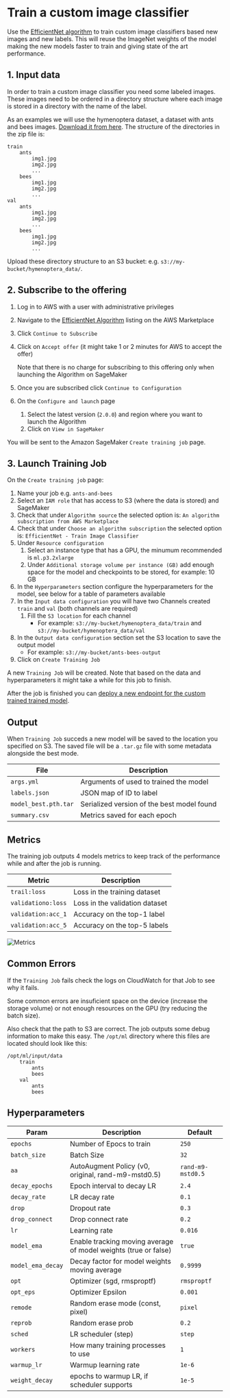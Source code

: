 # Train a custom image classifier

Use the [EfficientNet algorithm](https://aws.amazon.com/marketplace/pp/prodview-ezdqmlf7aumf2)
to train custom image classifiers based new images and new labels.
This will reuse the ImageNet weights of the model making the new models
faster to train and giving state of the art performance.

## 1. Input data

In order to train a custom image classifier you need some labeled images.
These images need to be ordered in a directory structure where each image is
stored in a directory with the name of the label.

As an examples we will use the hymenoptera dataset, a dataset with ants and bees images.
[Download it from here](https://download.pytorch.org/tutorial/hymenoptera_data.zip).
The structure of the directories in the zip file is:

```
train
    ants
        img1.jpg
        img2.jpg
        ...
    bees
        img1.jpg
        img2.jpg
        ...
val
    ants
        img1.jpg
        img2.jpg
        ...
    bees
        img1.jpg
        img2.jpg
        ...
```

Upload these directory structure to an S3 bucket: e.g. `s3://my-bucket/hymenoptera_data/`.

## 2. Subscribe to the offering

1. Log in to AWS with a user with administrative privileges
1. Navigate to the
[EfficientNet Algorithm](https://aws.amazon.com/marketplace/pp/prodview-ezdqmlf7aumf2)
listing on the AWS Marketplace
1. Click `Continue to Subscribe`
1. Click on `Accept offer` (it might take 1 or 2 minutes for AWS to accept the offer)

    Note that there is no charge for subscribing to this offering only when launching the Algorithm on SageMaker

1. Once you are subscribed click `Continue to Configuration`
1. On the `Configure and launch` page
    1. Select the latest version (`2.0.0`) and region where you want to launch the Algorithm
    1. Click on `View in SageMaker`

You will be sent to the Amazon SageMaker `Create training job` page.

## 3. Launch Training Job

On the `Create training job` page:

1. Name your job e.g. `ants-and-bees`
1. Select an `IAM role` that has access to S3 (where the data is stored) and SageMaker
1. Check that under `Algorithm source` the selected option is: `An algorithm subscription from AWS Marketplace`
1. Check that under `Choose an algorithm subscription` the selected option is: `EfficientNet - Train Image Classifier`
1. Under `Resource configuration`
    1. Select an instance type that has a GPU, the minumum recommended is `ml.p3.2xlarge`
    1. Under `Additional storage volume per instance (GB)` add enough space for the model and checkpoints to be stored, for example: 10 GB
1. In the `Hyperparameters` section configure the hyperparameters for the model, see below for a table
of parameters available
1. In the `Input data configuration` you will have two Channels created `train` and `val` (both channels are required)
    1.  Fill the `S3 location` for each channel
        - For example: `s3://my-bucket/hymenoptera_data/train` and `s3://my-bucket/hymenoptera_data/val`
1. In the `Output data configuration` section set the S3 location to save the output model
    - For example: `s3://my-bucket/ants-bees-output`
1. Click on `Create Training Job`

A new `Training Job` will be created. Note that based on the data and hyperparameters
it might take a while for this job to finish.

After the job is finished you can
[deploy a new endpoint for the custom trained trained model](/models/efficientnet-b3/train-endpoint).

## Output

When `Training Job` succeds a new model will be saved to the location you specified on S3.
The saved file will be a `.tar.gz` file with some metadata alongside the best mode.

| File | Description |
|---|---|
| `args.yml` | Arguments of used to trained the model |
| `labels.json` | JSON map of ID to label |
| `model_best.pth.tar` | Serialized version of the best model found |
| `summary.csv` | Metrics saved for each epoch |

## Metrics

The training job outputs 4 models metrics to keep track of the performance while and after the job is running.

| Metric | Description |
|---|---|
| `trail:loss` | Loss in the training dataset |
| `validationo:loss` | Loss in the validation dataset |
| `validation:acc_1` | Accuracy on the top-1 label |
| `validation:acc_5` | Accuracy on the top-5 labels |

![Metrics](/assets/img/models/efficientnet-b3/metrics.png)

## Common Errors

If the `Training Job` fails check the logs on CloudWatch for that Job to see
why it fails.

Some common errors are insuficient space on the device (increase the storage volume) or
not enough resources on the GPU (try reducing the batch size).

Also check that the path to S3 are correct. The job outputs some debug information to make this easy.
The `/opt/ml` directory where this files are located should look like this:

```
/opt/ml/input/data
    train
        ants
        bees
    val
        ants
        bees
```

## Hyperparameters

| Param | Description | Default |
|---|---|---|
| `epochs` | Number of Epocs to train | `250` |
| `batch_size` | Batch Size | `32` |
| `aa` | AutoAugment Policy (v0, original, rand-m9-mstd0.5) | `rand-m9-mstd0.5` |
| `decay_epochs` | Epoch interval to decay LR | `2.4` |
| `decay_rate` | LR decay rate | `0.1` |
| `drop` | Dropout rate | `0.3` |
| `drop_connect` | Drop connect rate | `0.2` |
| `lr` | Learning rate | `0.016` |
| `model_ema` | Enable tracking moving average of model weights (true or false) | `true` |
| `model_ema_decay` | Decay factor for model weights moving average | `0.9999` |
| `opt` | Optimizer (sgd, rmsproptf) | `rmsproptf` |
| `opt_eps` | Optimizer Epsilon | `0.001` |
| `remode` | Random erase mode (const, pixel) | `pixel` |
| `reprob` | Random erase prob | `0.2` |
| `sched` | LR scheduler (step) | `step` |
| `workers` | How many training processes to use | `1` |
| `warmup_lr` | Warmup learning rate | `1e-6` |
| `weight_decay` | epochs to warmup LR, if scheduler supports | `1e-5` |



